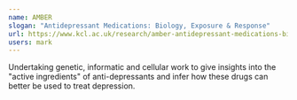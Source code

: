 ```yaml
---
name: AMBER
slogan: "Antidepressant Medications: Biology, Exposure & Response"
url: https://www.kcl.ac.uk/research/amber-antidepressant-medications-biology-exposure-response
users: mark
---
```


Undertaking genetic, informatic and cellular work to give insights into the "active ingredients" of anti-depressants and infer how these drugs can better be used to treat depression.